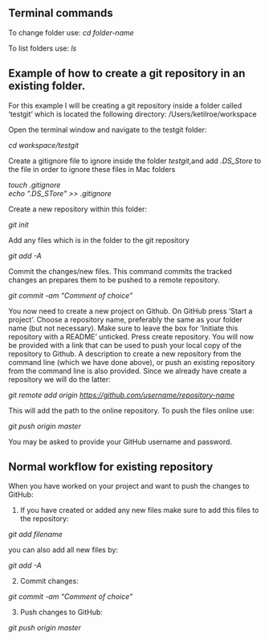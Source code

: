 
## Terminal commands

To change folder use:  *cd folder-name*

To list folders use: *ls*



## Example of how to create a git repository in an existing folder.

For this example I will be creating a git repository inside a folder called ‘testgit’ which is located the following directory:  /Users/ketilroe/workspace

Open the terminal window and navigate to the testgit folder:

*cd workspace/testgit*


Create a gitignore file to ignore inside the folder *testgit*,and add  *.DS_Store* to the file in order to ignore these files in Mac folders

*touch .gitignore*  
*echo ".DS_STore" >> .gitignore*

Create a new repository within this folder:

*git init*

Add any files which is in the folder to the git repository

*git add -A*

Commit the changes/new files. This command commits the tracked changes an prepares them to be pushed to a remote repository.

*git commit -am “Comment of choice”*


You now need to create a new project on Github. On GitHub press ‘Start a project’. Choose a repository name, preferably the same as your folder name (but not necessary). Make sure to leave the box for ‘Initiate this repository with a README’ unticked.  Press create repository. You will now be provided with a link that can be used to push your local copy of the repository to Github. A description to create a new repository from the command line (which we have done above), or push an existing repository from the command line is also provided. Since we already have create a repository we will do the latter:

*git remote add origin https://github.com/username/repository-name*

This will add the path to the online repository. To push the files online use:

*git push origin master*

You may be asked to provide your GitHub username and password.


## Normal workflow for existing repository

When you have worked on your project and want to push the changes to GitHub:

1. If you have created or added any new files make sure to add this files to the repository:

*git add filename*

you can also add all new files by:

*git add -A*

2. Commit changes:

*git commit -am “Comment of choice”*


3. Push changes to GitHub:

*git push origin master*
